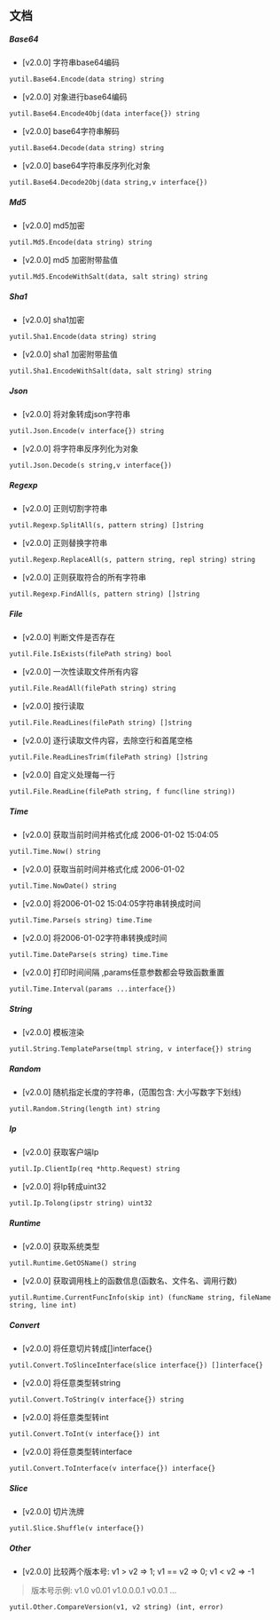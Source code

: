 ## 文档

##### Base64

- [v2.0.0] 字符串base64编码

`yutil.Base64.Encode(data string) string`


- [v2.0.0] 对象进行base64编码

`yutil.Base64.Encode4Obj(data interface{}) string`

- [v2.0.0] base64字符串解码

`yutil.Base64.Decode(data string) string`

- [v2.0.0] base64字符串反序列化对象

`yutil.Base64.Decode2Obj(data string,v interface{})`

##### Md5

- [v2.0.0] md5加密

`yutil.Md5.Encode(data string) string`

- [v2.0.0] md5 加密附带盐值

`yutil.Md5.EncodeWithSalt(data, salt string) string`


##### Sha1

- [v2.0.0] sha1加密

`yutil.Sha1.Encode(data string) string`

- [v2.0.0] sha1 加密附带盐值

`yutil.Sha1.EncodeWithSalt(data, salt string) string`

##### Json

- [v2.0.0] 将对象转成json字符串

`yutil.Json.Encode(v interface{}) string`

- [v2.0.0] 将字符串反序列化为对象

`yutil.Json.Decode(s string,v interface{})`


##### Regexp

- [v2.0.0] 正则切割字符串

`yutil.Regexp.SplitAll(s, pattern string) []string`

- [v2.0.0] 正则替换字符串

`yutil.Regexp.ReplaceAll(s, pattern string, repl string) string`

- [v2.0.0] 正则获取符合的所有字符串

`yutil.Regexp.FindAll(s, pattern string) []string`

##### File

- [v2.0.0] 判断文件是否存在

`yutil.File.IsExists(filePath string) bool`

- [v2.0.0] 一次性读取文件所有内容

`yutil.File.ReadAll(filePath string) string`

- [v2.0.0] 按行读取

`yutil.File.ReadLines(filePath string) []string`

- [v2.0.0] 逐行读取文件内容，去除空行和首尾空格

`yutil.File.ReadLinesTrim(filePath string) []string`

- [v2.0.0] 自定义处理每一行

`yutil.File.ReadLine(filePath string, f func(line string))`


##### Time 

- [v2.0.0] 获取当前时间并格式化成 2006-01-02 15:04:05

`yutil.Time.Now() string`

- [v2.0.0] 获取当前时间并格式化成 2006-01-02

`yutil.Time.NowDate() string`

- [v2.0.0] 将2006-01-02 15:04:05字符串转换成时间

`yutil.Time.Parse(s string) time.Time`

- [v2.0.0] 将2006-01-02字符串转换成时间

`yutil.Time.DateParse(s string) time.Time`

- [v2.0.0] 打印时间间隔 ,params任意参数都会导致函数重置

`yutil.Time.Interval(params ...interface{})`


##### String 

- [v2.0.0] 模板渲染

`yutil.String.TemplateParse(tmpl string, v interface{}) string`


##### Random 

- [v2.0.0] 随机指定长度的字符串，(范围包含: 大小写数字下划线)

`yutil.Random.String(length int) string`


##### Ip

- [v2.0.0] 获取客户端Ip

`yutil.Ip.ClientIp(req *http.Request) string`

- [v2.0.0] 将Ip转成uint32

`yutil.Ip.Tolong(ipstr string) uint32`


##### Runtime

- [v2.0.0] 获取系统类型

`yutil.Runtime.GetOSName() string`

- [v2.0.0] 获取调用栈上的函数信息(函数名、文件名、调用行数)

`yutil.Runtime.CurrentFuncInfo(skip int) (funcName string, fileName string, line int)`


##### Convert

- [v2.0.0] 将任意切片转成[]interface{}

`yutil.Convert.ToSlinceInterface(slice interface{}) []interface{}`

- [v2.0.0] 将任意类型转string

`yutil.Convert.ToString(v interface{}) string`

- [v2.0.0] 将任意类型转int

`yutil.Convert.ToInt(v interface{}) int`

- [v2.0.0] 将任意类型转interface

`yutil.Convert.ToInterface(v interface{}) interface{}`


##### Slice 

- [v2.0.0] 切片洗牌

`yutil.Slice.Shuffle(v interface{})`


##### Other 

- [v2.0.0] 比较两个版本号: v1 > v2 => 1; v1 == v2 => 0; v1 < v2 => -1

> 版本号示例: v1.0 v0.01 v1.0.0.0.1 v0.0.1 ...

`yutil.Other.CompareVersion(v1, v2 string) (int, error)`
